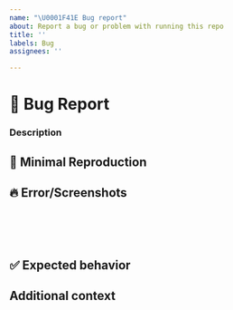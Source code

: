 ```yaml
---
name: "\U0001F41E Bug report"
about: Report a bug or problem with running this repo
title: ''
labels: Bug
assignees: ''

---
```

<!--

Hey there!

To help us tend to your issue faster, please search our currently open issues before submitting a new one.
Existing issues often contain information about workarounds, resolution, or progress updates.

]-->

# 🐞 Bug Report

### Description

<!-- A clear and concise description of the problem...✍️-->

## 🔬 Minimal Reproduction

<!--
Please let us know how we can reproduce this issue. Make sure you don't upload any confidential files or private keys!

  1. Go to '...'
  2. Click on '....'
  3. Scroll down to '....'
  4. See error
-->

## 🔥 Error/Screenshots

<pre><code>
<!-- If the issue is accompanied by an error, please share the error logs with us below. If you have a lot of logs, place make a paste bin with your logs and share the link with us here: -->
<!-- ✍️-->

</code></pre>

<!--If applicable, add screenshots to help explain your problem.-->

## ✅ Expected behavior
<!--A clear and concise description of what you expected to happen.-->

## Additional context
<!--Add any other context about the problem here.-->
